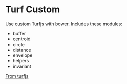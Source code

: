 # Turf Custom
Use custom Turfjs with bower. Includes these modules:
  - buffer
  - centroid
  - circle
  - distance
  - envelope
  - helpers
  - invariant
  
  

 [From turfjs][df1]

   [df1]: <https://turfjs-builder.herokuapp.com/>